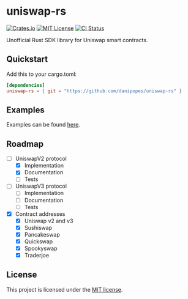 # uniswap-rs

[![Crates.io][crates-badge]][crates-url]
[![MIT License][mit-badge]][mit-url]
[![CI Status][actions-badge]][actions-url]

[crates-badge]: https://img.shields.io/crates/v/uniswap-rs.svg
[crates-url]: https://crates.io/crates/uniswap-rs
[mit-badge]: https://img.shields.io/badge/license-MIT-blue.svg
[mit-url]: https://github.com/danipopes/uniswap-rs/blob/master/LICENSE
[actions-badge]: https://github.com/danipopes/uniswap-rs/workflows/CI/badge.svg
[actions-url]: https://github.com/danipopes/uniswap-rs/actions?query=workflow%3ACI+branch%3Amaster

Unofficial Rust SDK library for Uniswap smart contracts.

## Quickstart

Add this to your cargo.toml:

```toml
[dependencies]
uniswap-rs = { git = "https://github.com/danipopes/uniswap-rs" }
```

## Examples

Examples can be found [here][examples].

[examples]: https://github.com/danipopes/uniswap-rs/tree/master/examples

## Roadmap

-   [ ] UniswapV2 protocol
    -   [x] Implementation
    -   [x] Documentation
    -   [ ] Tests
-   [ ] UniswapV3 protocol
    -   [ ] Implementation
    -   [ ] Documentation
    -   [ ] Tests
-   [x] Contract addresses
    -   [x] Uniswap v2 and v3
    -   [x] Sushiswap
    -   [x] Pancakeswap
    -   [x] Quickswap
    -   [x] Spookyswap
    -   [x] Traderjoe

## License

This project is licensed under the [MIT license](https://github.com/danipopes/uniswap-rs/blob/master/LICENSE).
